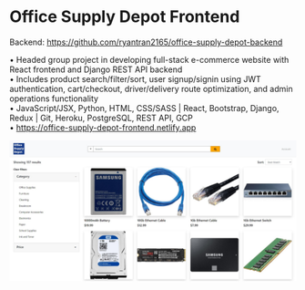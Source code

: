 # Office Supply Depot Frontend

Backend: https://github.com/ryantran2165/office-supply-depot-backend

• Headed group project in developing full-stack e-commerce website with React frontend and Django REST API backend  
• Includes product search/filter/sort, user signup/signin using JWT authentication, cart/checkout, driver/delivery route optimization, and admin operations functionality  
• JavaScript/JSX, Python, HTML, CSS/SASS | React, Bootstrap, Django, Redux | Git, Heroku, PostgreSQL, REST API, GCP  
• https://office-supply-depot-frontend.netlify.app

![Image of app](https://raw.githubusercontent.com/ryantran2165/ryantran2165.github.io/source/src/assets/images/office_supply_depot.jpg)
